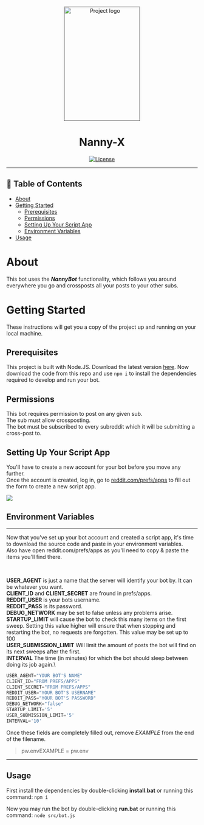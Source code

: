 <p align="center">
  <a href="" rel="noopener">
 <img width=200px height=300px src="https://imgur.com/ciey6EG.jpg" alt="Project logo"></a>
</p>

<h1 align="center">Nanny-X</h1>

<div align="center">

[![License](https://img.shields.io/badge/license-MIT-blue.svg)](/LICENSE)

</div>

---


## 📝 Table of Contents

- [About](#about)
- [Getting Started](#getting_started)
  - [Prerequisites](#prereq)
  - [Permissions](#perms)
  - [Setting Up Your Script App](#script_app)
  - [Environment Variables](#env_var)
- [Usage](#usage)


# About <a name = "about"></a>

This bot uses the *___NannyBot___* functionality, which follows you around everywhere you go and crossposts all your posts to your other subs.



# Getting Started <a name = "getting_started"></a>

These instructions will get you a copy of the project up and running on your local machine.

## Prerequisites <a name = "prereq"></a>

This project is built with Node.JS. Download the latest version [here](https://nodejs.org/en/download/). Now download the code from this repo and use `npm i` to install the dependencies required to develop and run your bot.


## Permissions <a name = "perms"></a>

This bot requires permission to post on any given sub.\
The sub must allow crossposting.\
The bot must be subscribed to every subreddit which it will be submitting a cross-post to.



## Setting Up Your Script App <a name = "script_app"></a>

You'll have to create a new account for your bot before you move any further.\
Once the account is created, log in, go to [reddit.com/prefs/apps](https://www.reddit.com/prefs/apps) to fill out the form to create a new script app.


<img src='https://i.imgur.com/yq8akJ7.png'>

## Environment Variables <a name = "env_var"></a>
-----

Now that you've set up your bot account and created a script app, it's time to download the source code and paste in your environment variables.\
Also have open reddit.com/prefs/apps as you'll need to copy & paste the items you'll find there.

<br>

__USER_AGENT__ is just a name that the server will identify your bot by. It can be whatever you want.\
__CLIENT_ID__ and __CLIENT_SECRET__ are fround in prefs/apps.\
__REDDIT_USER__ is your bots username.\
__REDDIT_PASS__ is its password.\
__DEBUG_NETWORK__ may be set to false unless any problems arise.\
__STARTUP_LIMIT__ will cause the bot to check this many items on the first sweep. Setting this value higher will ensure that when stopping and restarting the bot, no requests are forgotten. This value may be set up to 100\
__USER_SUBMISSION_LIMIT__ Will limit the amount of posts the bot will find on its next sweeps after the first.\
__INTERVAL__ The time (in minutes) for which the bot should sleep between doing its job again.\



```javascript
USER_AGENT="YOUR BOT'S NAME"
CLIENT_ID="FROM PREFS/APPS"
CLIENT_SECRET="FROM PREFS/APPS"
REDDIT_USER="YOUR BOT'S USERNAME"
REDDIT_PASS="YOUR BOT'S PASSWORD"
DEBUG_NETWORK="false"
STARTUP_LIMIT='5'
USER_SUBMISSION_LIMIT='5'
INTERVAL='10'
```


    


Once these fields are completely filled out, remove <i>EXAMPLE</i> from the end of the filename.


> pw.envEXAMPLE = pw.env
_____

## Usage <a name = "env_var"></a>

First install the dependencies by double-clicking __install.bat__ or running this command: `npm i`

Now you may run the bot by double-clicking __run.bat__ or running this command: `node src/bot.js`